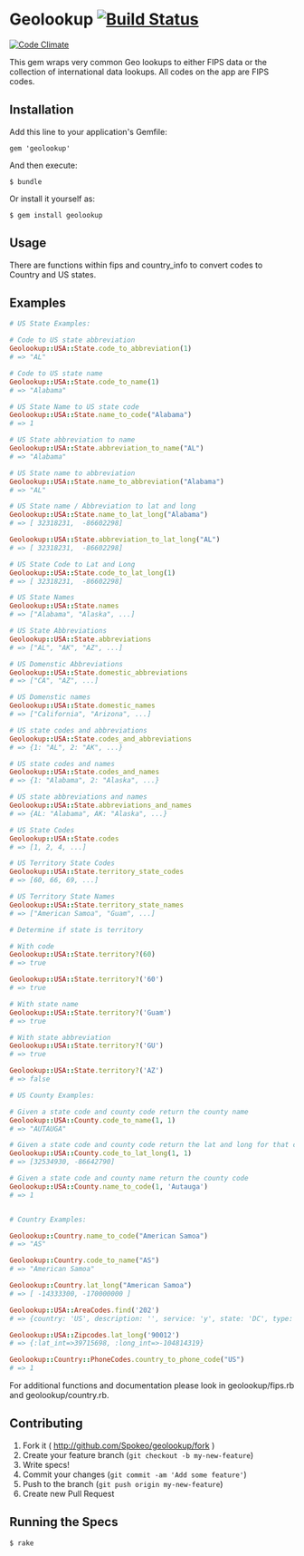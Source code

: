 # Geolookup [![Build Status](https://travis-ci.org/Spokeo/geolookup.png?branch=master)](https://travis-ci.org/Spokeo/geolookup)
[![Code Climate](https://codeclimate.com/github/Spokeo/geolookup.png)](https://codeclimate.com/github/Spokeo/geolookup)

This gem wraps very common Geo lookups to either FIPS data or the collection of international data lookups.  All codes on the app are FIPS codes.

## Installation

Add this line to your application's Gemfile:

    gem 'geolookup'

And then execute:

    $ bundle

Or install it yourself as:

    $ gem install geolookup

## Usage

There are functions within fips and country_info to convert codes to Country and US states.

## Examples

```ruby
# US State Examples:

# Code to US state abbreviation
Geolookup::USA::State.code_to_abbreviation(1)
# => "AL"

# Code to US state name
Geolookup::USA::State.code_to_name(1)
# => "Alabama"

# US State Name to US state code
Geolookup::USA::State.name_to_code("Alabama")
# => 1

# US State abbreviation to name
Geolookup::USA::State.abbreviation_to_name("AL")
# => "Alabama"

# US State name to abbreviation
Geolookup::USA::State.name_to_abbreviation("Alabama")
# => "AL"

# US State name / Abbreviation to lat and long
Geolookup::USA::State.name_to_lat_long("Alabama")
# => [ 32318231,  -86602298]

Geolookup::USA::State.abbreviation_to_lat_long("AL")
# => [ 32318231,  -86602298]

# US State Code to Lat and Long
Geolookup::USA::State.code_to_lat_long(1)
# => [ 32318231,  -86602298]

# US State Names
Geolookup::USA::State.names
# => ["Alabama", "Alaska", ...]

# US State Abbreviations
Geolookup::USA::State.abbreviations
# => ["AL", "AK", "AZ", ...]

# US Domenstic Abbreviations
Geolookup::USA::State.domestic_abbreviations
# => ["CA", "AZ", ...]

# US Domenstic names
Geolookup::USA::State.domestic_names
# => ["California", "Arizona", ...]

# US state codes and abbreviations
Geolookup::USA::State.codes_and_abbreviations
# => {1: "AL", 2: "AK", ...}

# US state codes and names
Geolookup::USA::State.codes_and_names
# => {1: "Alabama", 2: "Alaska", ...}

# US state abbreviations and names
Geolookup::USA::State.abbreviations_and_names
# => {AL: "Alabama", AK: "Alaska", ...}

# US State Codes
Geolookup::USA::State.codes
# => [1, 2, 4, ...]

# US Territory State Codes
Geolookup::USA::State.territory_state_codes
# => [60, 66, 69, ...]

# US Territory State Names
Geolookup::USA::State.territory_state_names
# => ["American Samoa", "Guam", ...]

# Determine if state is territory

# With code
Geolookup::USA::State.territory?(60)
# => true

Geolookup::USA::State.territory?('60')
# => true

# With state name
Geolookup::USA::State.territory?('Guam')
# => true

# With state abbreviation
Geolookup::USA::State.territory?('GU')
# => true

Geolookup::USA::State.territory?('AZ')
# => false

# US County Examples:

# Given a state code and county code return the county name
Geolookup::USA::County.code_to_name(1, 1)
# => "AUTAUGA"

# Given a state code and county code return the lat and long for that county
Geolookup::USA::County.code_to_lat_long(1, 1)
# => [32534930, -86642790]

# Given a state code and county name return the county code
Geolookup::USA::County.name_to_code(1, 'Autauga')
# => 1


# Country Examples:

Geolookup::Country.name_to_code("American Samoa")
# => "AS"

Geolookup::Country.code_to_name("AS")
# => "American Samoa"

Geolookup::Country.lat_long("American Samoa")
# => [ -14333300, -170000000 ]

Geolookup::USA::AreaCodes.find('202')
# => {country: 'US', description: '', service: 'y', state: 'DC', type: 'general purpose code'}

Geolookup::USA::Zipcodes.lat_long('90012')
# => {:lat_int=>39715698, :long_int=>-104814319}

Geolookup::Country::PhoneCodes.country_to_phone_code("US")
# => 1
```


For additional functions and documentation please look in geolookup/fips.rb and geolookup/country.rb.

## Contributing

1. Fork it ( http://github.com/Spokeo/geolookup/fork )
2. Create your feature branch (`git checkout -b my-new-feature`)
3. Write specs!
4. Commit your changes (`git commit -am 'Add some feature'`)
5. Push to the branch (`git push origin my-new-feature`)
6. Create new Pull Request

## Running the Specs
    $ rake
